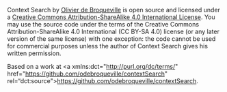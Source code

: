 Context Search by <a xmlns:cc="http://creativecommons.org/ns#" href="https://addons.mozilla.org/en-US/firefox/addon/contextual-search/?src=userprofile" property="cc:attributionName" rel="cc:attributionURL">Olivier de Broqueville</a> is open source and licensed under a <a rel="license" href="http://creativecommons.org/licenses/by-sa/4.0/">Creative Commons Attribution-ShareAlike 4.0 International License</a>. You may use the source code under the terms of the Creative Commons Attribution-ShareAlike 4.0 International (CC BY-SA 4.0) license (or any later version of the same license) with one exception: the code cannot be used for commercial purposes unless the author of Context Search gives his written permission.

Based on a work at <a xmlns:dct="http://purl.org/dc/terms/" href="https://github.com/odebroqueville/contextSearch" rel=“dct:source">https://github.com/odebroqueville/contextSearch</a>.